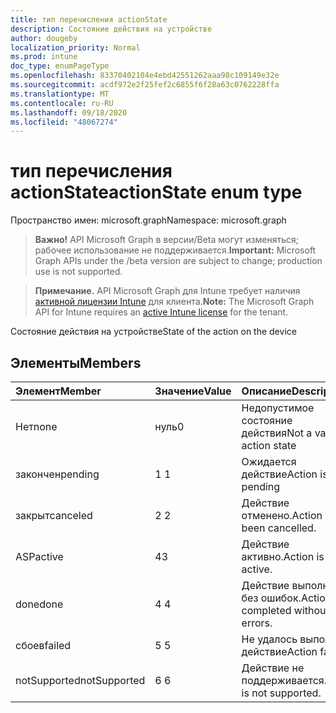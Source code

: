```yaml
---
title: тип перечисления actionState
description: Состояние действия на устройстве
author: dougeby
localization_priority: Normal
ms.prod: intune
doc_type: enumPageType
ms.openlocfilehash: 83370402104e4ebd42551262aaa98c109149e32e
ms.sourcegitcommit: acdf972e2f25fef2c6855f6f28a63c0762228ffa
ms.translationtype: MT
ms.contentlocale: ru-RU
ms.lasthandoff: 09/18/2020
ms.locfileid: "48067274"
---
```

# <a name="actionstate-enum-type"></a><span data-ttu-id="c73e1-103">тип перечисления actionState</span><span class="sxs-lookup"><span data-stu-id="c73e1-103">actionState enum type</span></span>

<span data-ttu-id="c73e1-104">Пространство имен: microsoft.graph</span><span class="sxs-lookup"><span data-stu-id="c73e1-104">Namespace: microsoft.graph</span></span>

> <span data-ttu-id="c73e1-105">**Важно!** API Microsoft Graph в версии/Beta могут изменяться; рабочее использование не поддерживается.</span><span class="sxs-lookup"><span data-stu-id="c73e1-105">**Important:** Microsoft Graph APIs under the /beta version are subject to change; production use is not supported.</span></span>

> <span data-ttu-id="c73e1-106">**Примечание.** API Microsoft Graph для Intune требует наличия [активной лицензии Intune](https://go.microsoft.com/fwlink/?linkid=839381) для клиента.</span><span class="sxs-lookup"><span data-stu-id="c73e1-106">**Note:** The Microsoft Graph API for Intune requires an [active Intune license](https://go.microsoft.com/fwlink/?linkid=839381) for the tenant.</span></span>

<span data-ttu-id="c73e1-107">Состояние действия на устройстве</span><span class="sxs-lookup"><span data-stu-id="c73e1-107">State of the action on the device</span></span>

## <a name="members"></a><span data-ttu-id="c73e1-108">Элементы</span><span class="sxs-lookup"><span data-stu-id="c73e1-108">Members</span></span>
|<span data-ttu-id="c73e1-109">Элемент</span><span class="sxs-lookup"><span data-stu-id="c73e1-109">Member</span></span>|<span data-ttu-id="c73e1-110">Значение</span><span class="sxs-lookup"><span data-stu-id="c73e1-110">Value</span></span>|<span data-ttu-id="c73e1-111">Описание</span><span class="sxs-lookup"><span data-stu-id="c73e1-111">Description</span></span>|
|:---|:---|:---|
|<span data-ttu-id="c73e1-112">Нет</span><span class="sxs-lookup"><span data-stu-id="c73e1-112">none</span></span>|<span data-ttu-id="c73e1-113">нуль</span><span class="sxs-lookup"><span data-stu-id="c73e1-113">0</span></span>|<span data-ttu-id="c73e1-114">Недопустимое состояние действия</span><span class="sxs-lookup"><span data-stu-id="c73e1-114">Not a valid action state</span></span>|
|<span data-ttu-id="c73e1-115">закончен</span><span class="sxs-lookup"><span data-stu-id="c73e1-115">pending</span></span>|<span data-ttu-id="c73e1-116">1 </span><span class="sxs-lookup"><span data-stu-id="c73e1-116">1</span></span>|<span data-ttu-id="c73e1-117">Ожидается действие</span><span class="sxs-lookup"><span data-stu-id="c73e1-117">Action is pending</span></span>|
|<span data-ttu-id="c73e1-118">закрыт</span><span class="sxs-lookup"><span data-stu-id="c73e1-118">canceled</span></span>|<span data-ttu-id="c73e1-119">2 </span><span class="sxs-lookup"><span data-stu-id="c73e1-119">2</span></span>|<span data-ttu-id="c73e1-120">Действие отменено.</span><span class="sxs-lookup"><span data-stu-id="c73e1-120">Action has been cancelled.</span></span>|
|<span data-ttu-id="c73e1-121">ASP</span><span class="sxs-lookup"><span data-stu-id="c73e1-121">active</span></span>|<span data-ttu-id="c73e1-122">4</span><span class="sxs-lookup"><span data-stu-id="c73e1-122">3</span></span>|<span data-ttu-id="c73e1-123">Действие активно.</span><span class="sxs-lookup"><span data-stu-id="c73e1-123">Action is active.</span></span>|
|<span data-ttu-id="c73e1-124">done</span><span class="sxs-lookup"><span data-stu-id="c73e1-124">done</span></span>|<span data-ttu-id="c73e1-125">4 </span><span class="sxs-lookup"><span data-stu-id="c73e1-125">4</span></span>|<span data-ttu-id="c73e1-126">Действие выполнено без ошибок.</span><span class="sxs-lookup"><span data-stu-id="c73e1-126">Action completed without errors.</span></span>|
|<span data-ttu-id="c73e1-127">сбоев</span><span class="sxs-lookup"><span data-stu-id="c73e1-127">failed</span></span>|<span data-ttu-id="c73e1-128">5 </span><span class="sxs-lookup"><span data-stu-id="c73e1-128">5</span></span>|<span data-ttu-id="c73e1-129">Не удалось выполнить действие</span><span class="sxs-lookup"><span data-stu-id="c73e1-129">Action failed</span></span>|
|<span data-ttu-id="c73e1-130">notSupported</span><span class="sxs-lookup"><span data-stu-id="c73e1-130">notSupported</span></span>|<span data-ttu-id="c73e1-131">6 </span><span class="sxs-lookup"><span data-stu-id="c73e1-131">6</span></span>|<span data-ttu-id="c73e1-132">Действие не поддерживается.</span><span class="sxs-lookup"><span data-stu-id="c73e1-132">Action is not supported.</span></span>|






